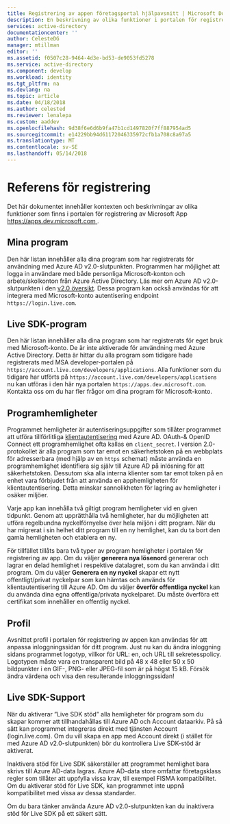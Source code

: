 ```yaml
---
title: Registrering av appen företagsportal hjälpavsnitt | Microsoft Docs
description: En beskrivning av olika funktioner i portalen för registrering av Microsoft-app.
services: active-directory
documentationcenter: ''
author: CelesteDG
manager: mtillman
editor: ''
ms.assetid: f0507c28-9464-4d3e-bd53-de9053fd5278
ms.service: active-directory
ms.component: develop
ms.workload: identity
ms.tgt_pltfrm: na
ms.devlang: na
ms.topic: article
ms.date: 04/18/2018
ms.author: celested
ms.reviewer: lenalepa
ms.custom: aaddev
ms.openlocfilehash: 9d38f6e6d6b9fa47b1cd1497820f7ff887954ad5
ms.sourcegitcommit: e14229bb94d61172046335972cfb1a708c8a97a5
ms.translationtype: MT
ms.contentlocale: sv-SE
ms.lasthandoff: 05/14/2018
---
```

# <a name="app-registration-reference"></a>Referens för registrering
Det här dokumentet innehåller kontexten och beskrivningar av olika funktioner som finns i portalen för registrering av Microsoft App [ https://apps.dev.microsoft.com ](https://apps.dev.microsoft.com/?referrer=https://azure.microsoft.com/).

## <a name="my-applications"></a>Mina program
Den här listan innehåller alla dina program som har registrerats för användning med Azure AD v2.0-slutpunkten. Programmen har möjlighet att logga in användare med både personliga Microsoft-konton och arbete/skolkonton från Azure Active Directory. Läs mer om Azure AD v2.0-slutpunkten i den [v2.0 översikt](active-directory-appmodel-v2-overview.md). Dessa program kan också användas för att integrera med Microsoft-konto autentisering endpoint `https://login.live.com`.

## <a name="live-sdk-applications"></a>Live SDK-program
Den här listan innehåller alla dina program som har registrerats för eget bruk med Microsoft-konto. De är inte aktiverade för användning med Azure Active Directory. Detta är hittar du alla program som tidigare hade registrerats med MSA developer-portalen på `https://account.live.com/developers/applications`. Alla funktioner som du tidigare har utförts på `https://account.live.com/developers/applications` nu kan utföras i den här nya portalen `https://apps.dev.microsoft.com`. Kontakta oss om du har fler frågor om dina program för Microsoft-konto.

## <a name="application-secrets"></a>Programhemligheter
Programmet hemligheter är autentiseringsuppgifter som tillåter programmet att utföra tillförlitliga [klientautentisering](http://tools.ietf.org/html/rfc6749#section-2.3) med Azure AD. OAuth-& OpenID Connect ett programhemlighet ofta kallas en `client_secret`. I version 2.0-protokollet är alla program som tar emot en säkerhetstoken på en webbplats för adresserbara (med hjälp av en `https` schemat) måste använda en programhemlighet identifiera sig själv till Azure AD på inlösning för att säkerhetstoken. Dessutom ska alla interna klienter som tar emot token på en enhet vara förbjudet från att använda en apphemligheten för klientautentisering. Detta minskar sannolikheten för lagring av hemligheter i osäker miljöer.

Varje app kan innehålla två giltigt program hemligheter vid en given tidpunkt. Genom att upprätthålla två hemligheter, har du möjligheten att utföra regelbundna nyckelförnyelse över hela miljön i ditt program. När du har migrerat i sin helhet ditt program till en ny hemlighet, kan du ta bort den gamla hemligheten och etablera en ny.

För tillfället tillåts bara två typer av program hemligheter i portalen för registrering av app. Om du väljer **generera nya lösenord** genererar och lagrar en delad hemlighet i respektive datalagret, som du kan använda i ditt program. Om du väljer **Generera en ny nyckel** skapar ett nytt offentligt/privat nyckelpar som kan hämtas och används för klientautentisering till Azure AD. Om du väljer **överför offentliga nyckel** kan du använda dina egna offentliga/privata nyckelparet.
Du måste överföra ett certifikat som innehåller en offentlig nyckel.

## <a name="profile"></a>Profil
Avsnittet profil i portalen för registrering av appen kan användas för att anpassa inloggningssidan för ditt program. Just nu kan du ändra inloggning sidans programmet logotyp, villkor för URL: en, och URL till sekretesspolicy. Logotypen måste vara en transparent bild på 48 x 48 eller 50 x 50 bildpunkter i en GIF-, PNG- eller JPEG-fil som är på högst 15 kB. Försök ändra värdena och visa den resulterande inloggningssidan!

## <a name="live-sdk-support"></a>Live SDK-Support
När du aktiverar ”Live SDK stöd” alla hemligheter för program som du skapar kommer att tillhandahållas till Azure AD och Account dataarkiv. På så sätt kan programmet integreras direkt med tjänsten Account (login.live.com). Om du vill skapa en app med Account direkt (i stället för med Azure AD v2.0-slutpunkten) bör du kontrollera Live SDK-stöd är aktiverat.

Inaktivera stöd för Live SDK säkerställer att programmet hemlighet bara skrivs till Azure AD-data lagras. Azure AD-data store omfattar företagsklass regler som tillåter att uppfylla vissa krav, till exempel FISMA kompatibilitet. Om du aktiverar stöd för Live SDK, kan programmet inte uppnå kompatibilitet med vissa av dessa standarder.

Om du bara tänker använda Azure AD v2.0-slutpunkten kan du inaktivera stöd för Live SDK på ett säkert sätt.

